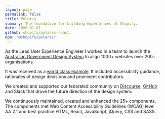```yaml
---
layout: page
permalink: false
title: Polaris
summary: The foundation for building experiences at Shopify.
date: 2020-01-01
github: shopify/polaris-react
npm: "@shopify/polaris"
---
```

As the Lead User Experience Engineer I worked in a team to launch the [Australian Government Design System](https://designsystem.gov.au) to align 1000+ websites over 200+ organisations.

It was received as a [world class example](https://twitter.com/i/moments/970119499427938304). It included accessibility guidance, rationales of design decisions and prominent contributors. 

We created and supported our federated community on [Discourse](http://community.digital.gov.au), [GitHub](https://github.com/govau/design-system-components) and Slack that drove the future direction of the design system.

We continuously maintained, created and enhanced the 25+ components. The components met Web Content Accessibility Guidelines (WCAG) level AA 2.1 and best practice HTML, React, JavaScript, jQuery, CSS and SASS.
